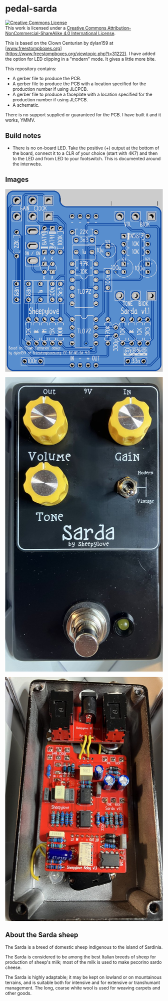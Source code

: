 # pedal-sarda
<a rel="license" href="http://creativecommons.org/licenses/by-nc-sa/4.0/"><img alt="Creative Commons License" style="border-width:0" src="https://i.creativecommons.org/l/by-nc-sa/4.0/88x31.png" /></a><br />This work is licensed under a <a rel="license" href="http://creativecommons.org/licenses/by-nc-sa/4.0/">Creative Commons Attribution-NonCommercial-ShareAlike 4.0 International License</a>.

This is based on the Clown Centurian by dylan159 at [www.freestompboxes.org](https://www.freestompboxes.org/viewtopic.php?t=31222). I have added the option for LED clipping in a "modern" mode. It gives a little more bite.

This repository contains:

* A gerber file to produce the PCB.
* A gerber file to produce the PCB with a location specified for the production number if using JLCPCB.
* A gerber file to produce a faceplate with a location specified for the production number if using JLCPCB.
* A schematic.

There is no support supplied or guaranteed for the PCB. I have built it and it works, YMMV.

## Build notes

* There is no on-board LED. Take the positive (+) output at the bottom of the board, connect it to a CLR of your choice (start with 4K7) and then to the LED and from LED to your footswitch. This is documented around the interwebs.

## Images

![Sarda](sarda-pcb.png)

![Sarda](sarda-built-front.jpg)

![Sarda](sarda-built-back.jpg)

## About the Sarda sheep

The Sarda is a breed of domestic sheep indigenous to the island of Sardinia.

The Sarda is considered to be among the best Italian breeds of sheep for production of sheep's milk; most of the milk is used to make pecorino sardo cheese.

The Sarda is highly adaptable; it may be kept on lowland or on mountainous terrains, and is suitable both for intensive and for extensive or transhumant management. The long, coarse white wool is used for weaving carpets and other goods.
